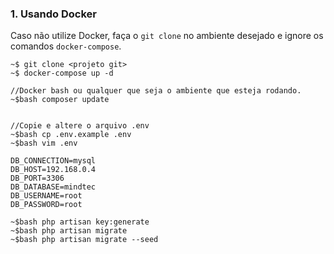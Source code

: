 ### 1. Usando Docker
Caso não utilize Docker, faça o `git clone` no ambiente desejado e ignore os comandos `docker-compose`.
```
~$ git clone <projeto git>
~$ docker-compose up -d

//Docker bash ou qualquer que seja o ambiente que esteja rodando.
~$bash composer update


//Copie e altere o arquivo .env
~$bash cp .env.example .env
~$bash vim .env

DB_CONNECTION=mysql
DB_HOST=192.168.0.4
DB_PORT=3306
DB_DATABASE=mindtec
DB_USERNAME=root
DB_PASSWORD=root

~$bash php artisan key:generate
~$bash php artisan migrate
~$bash php artisan migrate --seed


```